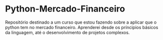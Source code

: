 # Python-Mercado-Financeiro
Repositório destinado a um curso que estou fazendo sobre a aplicar que o python tem no mercado financeiro. Aprenderei desde os príncipios básicos da linguagem, até o desenvolvimento de projetos complexos.
